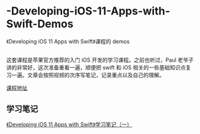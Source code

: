 # -Developing-iOS-11-Apps-with-Swift-Demos
《Developing iOS 11 Apps with Swift》课程的 demos

## 
这套课程是苹果官方推荐的入门 iOS 开发的学习课程。之前也听过，Paul 老爷子讲的非常好，这次准备重看一遍，顺便把 swift 和 iOS 相关的一些基础知识点复习一遍。文章会按照视频的次序写笔记，记录重点以及自己的理解。

[课程地址](https://itunes.apple.com/cn/podcast/developing-ios-11-apps-with-swift/id1315130780?mt=2)

## 学习笔记

[《Developing iOS 11 Apps with Swift》学习笔记（一）](http://chenliangjing.me/2018/02/08/%E3%80%8ADeveloping-iOS-11-Apps-with-Swift%E3%80%8B%E5%AD%A6%E4%B9%A0%E7%AC%94%E8%AE%B0%EF%BC%88%E4%B8%80%EF%BC%89/)
